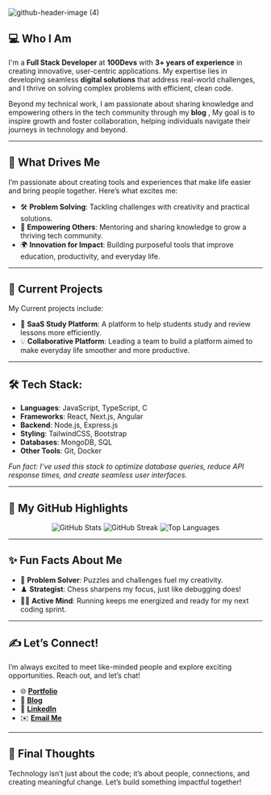 ![github-header-image (4)](https://github.com/user-attachments/assets/a28d0d1a-4d48-4571-8e3c-ae12cfee173e)

## 💻 Who I Am  

I'm a **Full Stack Developer** at **100Devs** with **3+ years of experience** in creating innovative, user-centric applications. My expertise lies in developing seamless **digital solutions** that address real-world challenges, and I thrive on solving complex problems with efficient, clean code.

Beyond my technical work, I am passionate about sharing knowledge and empowering others in the tech community through my **blog** , My goal is to inspire growth and foster collaboration, helping individuals navigate their journeys in technology and beyond. 

---

## 🌟 What Drives Me  
I’m passionate about creating tools and experiences that make life easier and bring people together. Here’s what excites me:  
- 🛠️ **Problem Solving**: Tackling challenges with creativity and practical solutions.  
- 🤝 **Empowering Others**: Mentoring and sharing knowledge to grow a thriving tech community.  
- 🌍 **Innovation for Impact**: Building purposeful tools that improve education, productivity, and everyday life.  

---

## 🚀 Current Projects  
My Current projects include:  
- 🧠 **SaaS Study Platform**: A platform to help students study and review lessons more efficiently. 
- 💡 **Collaborative Platform**:   Leading a team to build a platform aimed to make everyday life smoother and more productive. 

---

## 🛠️ Tech Stack:  
- **Languages**: JavaScript, TypeScript, C  
- **Frameworks**: React, Next.js, Angular  
- **Backend**: Node.js, Express.js  
- **Styling**: TailwindCSS, Bootstrap  
- **Databases**: MongoDB, SQL  
- **Other Tools**: Git, Docker   

*Fun fact: I’ve used this stack to optimize database queries, reduce API response times, and create seamless user interfaces.* 

---

## 🎉 My GitHub Highlights  
<p align="center">  
  <img src="https://github-readme-stats.vercel.app/api?username=IDDER29&show_icons=true&theme=radical" alt="GitHub Stats" />  
  <img src="https://github-readme-streak-stats.herokuapp.com/?user=IDDER29&theme=radical" alt="GitHub Streak" />  
  <img src="https://github-readme-stats.vercel.app/api/top-langs/?username=IDDER29&layout=compact&theme=radical" alt="Top Languages" />  
</p>  

---

## ✨ Fun Facts About Me  
- 🧩 **Problem Solver**: Puzzles and challenges fuel my creativity.  
- ♟️ **Strategist**: Chess sharpens my focus, just like debugging does!  
- 🏃‍♂️ **Active Mind**: Running keeps me energized and ready for my next coding sprint.  

---

## ✍️ Let’s Connect!  
I’m always excited to meet like-minded people and explore exciting opportunities. Reach out, and let’s chat!  
- 🌐 [**Portfolio**](#)  
- 📝 [**Blog**](#)  
- 💼 [**LinkedIn**](https://www.linkedin.com/in/idderaitelmouden/)  
- ✉️ [**Email Me**](mailto:idderaitelmouden@gmail.com)  

---

## 🚀 Final Thoughts  
Technology isn’t just about the code; it’s about people, connections, and creating meaningful change. Let’s build something impactful together!

